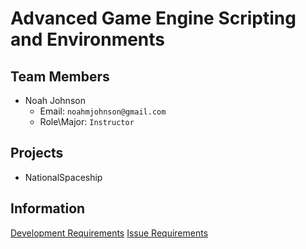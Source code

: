 # Advanced Game Engine Scripting and Environments

## Team Members

- Noah Johnson
    - Email: `noahmjohnson@gmail.com`
    - Role\Major: `Instructor`

## Projects
- NationalSpaceship <a href="https://github.com/IAMColumbia/NationalSpaceship.git"><i class="fa fa-git-square"></i></a>

## Information
<a href="development" title="Development">Development Requirements</a>
<a href="issue_requirements" title="Issue Requirements">Issue Requirements</a>
